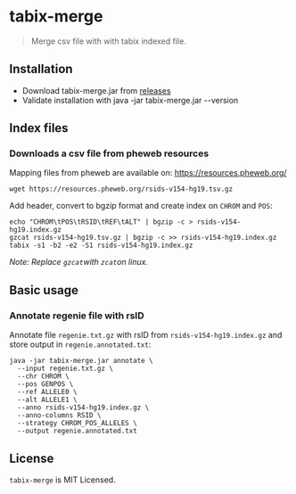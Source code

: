# tabix-merge

> Merge csv file with with tabix indexed file.


## Installation

- Download tabix-merge.jar from [releases](https://github.com/lukfor/tabix-merge/releases)
- Validate installation with java -jar tabix-merge.jar --version

## Index files

### Downloads a csv file from pheweb resources

Mapping files from pheweb are available on: https://resources.pheweb.org/

```
wget https://resources.pheweb.org/rsids-v154-hg19.tsv.gz
```

Add header, convert to bgzip format and create index on `CHROM` and `POS`:

```
echo "CHROM\tPOS\tRSID\tREF\tALT" | bgzip -c > rsids-v154-hg19.index.gz
gzcat rsids-v154-hg19.tsv.gz | bgzip -c >> rsids-v154-hg19.index.gz
tabix -s1 -b2 -e2 -S1 rsids-v154-hg19.index.gz
```

*Note: Replace `gzcat`with `zcat`on linux.*


## Basic usage

### Annotate regenie file with rsID

Annotate file `regenie.txt.gz` with rsID from `rsids-v154-hg19.index.gz` and store output in `regenie.annotated.txt`:

```
java -jar tabix-merge.jar annotate \
  --input regenie.txt.gz \
  --chr CHROM \
  --pos GENPOS \
  --ref ALLELE0 \
  --alt ALLELE1 \
  --anno rsids-v154-hg19.index.gz \
  --anno-columns RSID \
  --strategy CHROM_POS_ALLELES \
  --output regenie.annotated.txt
```

## License

`tabix-merge` is MIT Licensed.
